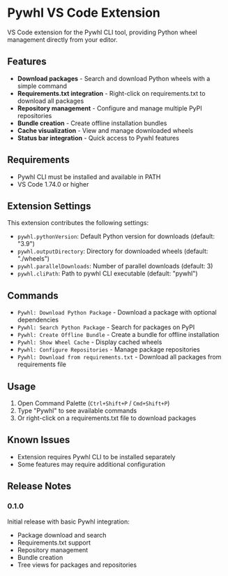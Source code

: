 # Pywhl VS Code Extension

VS Code extension for the Pywhl CLI tool, providing Python wheel management directly from your editor.

## Features

- **Download packages** - Search and download Python wheels with a simple command
- **Requirements.txt integration** - Right-click on requirements.txt to download all packages
- **Repository management** - Configure and manage multiple PyPI repositories
- **Bundle creation** - Create offline installation bundles
- **Cache visualization** - View and manage downloaded wheels
- **Status bar integration** - Quick access to Pywhl features

## Requirements

- Pywhl CLI must be installed and available in PATH
- VS Code 1.74.0 or higher

## Extension Settings

This extension contributes the following settings:

* `pywhl.pythonVersion`: Default Python version for downloads (default: "3.9")
* `pywhl.outputDirectory`: Directory for downloaded wheels (default: "./wheels")
* `pywhl.parallelDownloads`: Number of parallel downloads (default: 3)
* `pywhl.cliPath`: Path to pywhl CLI executable (default: "pywhl")

## Commands

- `Pywhl: Download Python Package` - Download a package with optional dependencies
- `Pywhl: Search Python Package` - Search for packages on PyPI
- `Pywhl: Create Offline Bundle` - Create a bundle for offline installation
- `Pywhl: Show Wheel Cache` - Display cached wheels
- `Pywhl: Configure Repositories` - Manage package repositories
- `Pywhl: Download from requirements.txt` - Download all packages from requirements file

## Usage

1. Open Command Palette (`Ctrl+Shift+P` / `Cmd+Shift+P`)
2. Type "Pywhl" to see available commands
3. Or right-click on a requirements.txt file to download packages

## Known Issues

- Extension requires Pywhl CLI to be installed separately
- Some features may require additional configuration

## Release Notes

### 0.1.0

Initial release with basic Pywhl integration:
- Package download and search
- Requirements.txt support
- Repository management
- Bundle creation
- Tree views for packages and repositories